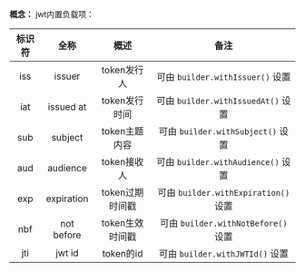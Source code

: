 
**概念：** jwt内置负载项：

标识符|      全称 |           概述 |     备注
:---:|:---:      |:---:           |:---:
iss  |issuer     | token发行人     | 可由 `builder.withIssuer()` 设置
iat  |issued at  | token发行时间   | 可由 `builder.withIssuedAt()` 设置
sub  |subject    | token主题内容   | 可由 `builder.withSubject()` 设置
aud  |audience   | token接收人     | 可由 `builder.withAudience()` 设置
exp  |expiration | token过期时间戳 | 可由 `builder.withExpiration()` 设置
nbf  |not before | token生效时间戳 | 可由 `builder.withNotBefore()` 设置
jti  |jwt id     | token的id      | 可由 `builder.withJWTId()` 设置